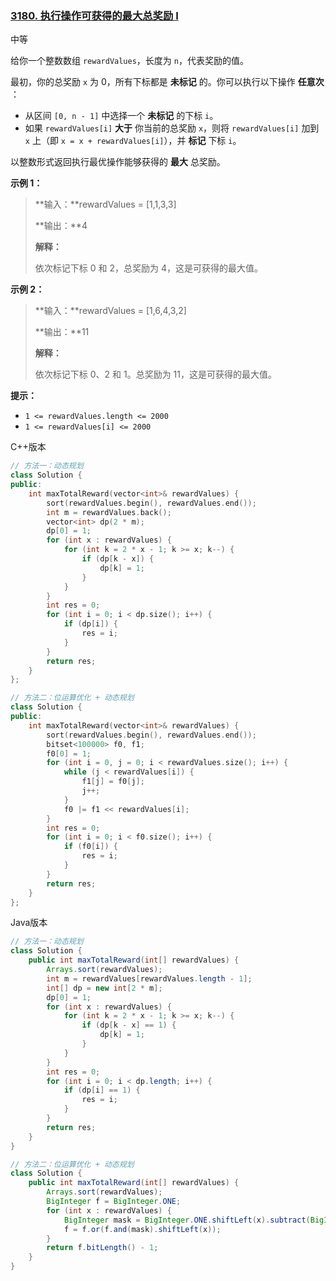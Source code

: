 ### [3180. 执行操作可获得的最大总奖励 I](https://leetcode.cn/problems/maximum-total-reward-using-operations-i/)

中等

给你一个整数数组 `rewardValues`，长度为 `n`，代表奖励的值。

最初，你的总奖励 `x` 为 0，所有下标都是 **未标记** 的。你可以执行以下操作 **任意次** ：

- 从区间 `[0, n - 1]` 中选择一个 **未标记** 的下标 `i`。
- 如果 `rewardValues[i]` **大于** 你当前的总奖励 `x`，则将 `rewardValues[i]` 加到 `x` 上（即 `x = x + rewardValues[i]`），并 **标记** 下标 `i`。

以整数形式返回执行最优操作能够获得的 **最大** 总奖励。

**示例 1：**

> **输入：**rewardValues = [1,1,3,3]
>
> **输出：**4
>
> **解释：**
>
> 依次标记下标 0 和 2，总奖励为 4，这是可获得的最大值。

**示例 2：**

> **输入：**rewardValues = [1,6,4,3,2]
>
> **输出：**11
>
> **解释：**
>
> 依次标记下标 0、2 和 1。总奖励为 11，这是可获得的最大值。

**提示：**

- `1 <= rewardValues.length <= 2000`
- `1 <= rewardValues[i] <= 2000`

C++版本

```c++
// 方法一：动态规划
class Solution {
public:
    int maxTotalReward(vector<int>& rewardValues) {
        sort(rewardValues.begin(), rewardValues.end());
        int m = rewardValues.back();
        vector<int> dp(2 * m);
        dp[0] = 1;
        for (int x : rewardValues) {
            for (int k = 2 * x - 1; k >= x; k--) {
                if (dp[k - x]) {
                    dp[k] = 1;
                }
            }
        }
        int res = 0;
        for (int i = 0; i < dp.size(); i++) {
            if (dp[i]) {
                res = i;
            }
        }
        return res;
    }
};

// 方法二：位运算优化 + 动态规划
class Solution {
public:
    int maxTotalReward(vector<int>& rewardValues) {
        sort(rewardValues.begin(), rewardValues.end());
        bitset<100000> f0, f1;
        f0[0] = 1;
        for (int i = 0, j = 0; i < rewardValues.size(); i++) {
            while (j < rewardValues[i]) {
                f1[j] = f0[j];
                j++;
            }
            f0 |= f1 << rewardValues[i];
        }
        int res = 0;
        for (int i = 0; i < f0.size(); i++) {
            if (f0[i]) {
                res = i;
            }
        }
        return res;
    }
};
```

Java版本

```java
// 方法一：动态规划
class Solution {
    public int maxTotalReward(int[] rewardValues) {
        Arrays.sort(rewardValues);
        int m = rewardValues[rewardValues.length - 1];
        int[] dp = new int[2 * m];
        dp[0] = 1;
        for (int x : rewardValues) {
            for (int k = 2 * x - 1; k >= x; k--) {
                if (dp[k - x] == 1) {
                    dp[k] = 1;
                }
            }
        }
        int res = 0;
        for (int i = 0; i < dp.length; i++) {
            if (dp[i] == 1) {
                res = i;
            }
        }
        return res;
    }
}

// 方法二：位运算优化 + 动态规划
class Solution {
    public int maxTotalReward(int[] rewardValues) {
        Arrays.sort(rewardValues);
        BigInteger f = BigInteger.ONE;
        for (int x : rewardValues) {
            BigInteger mask = BigInteger.ONE.shiftLeft(x).subtract(BigInteger.ONE);
            f = f.or(f.and(mask).shiftLeft(x));
        }
        return f.bitLength() - 1;
    }
}
```

